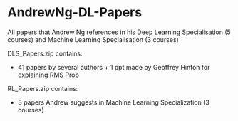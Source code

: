 # AndrewNg-DL-Papers
All papers that Andrew Ng references in his Deep Learning Specialisation (5 courses) and Machine Learning Specialisation (3 courses)

DLS_Papers.zip contains: 
- 41 papers by several authors + 1 ppt made by Geoffrey Hinton for explaining RMS Prop

RL_Papers.zip contains:
- 3 papers Andrew suggests in Machine Learning Specialization (3 courses)
